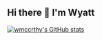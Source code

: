 ## Hi there 👋 I'm Wyatt

[![wmccrthy's GitHub stats](https://github-readme-stats-wmccrthy.vercel.app//api?username=wmccrthy)](https://github.com/anuraghazra/github-readme-stats)

<!--
**wmccrthy/wmccrthy** is a ✨ _special_ ✨ repository because its `README.md` (this file) appears on your GitHub profile.

Here are some ideas to get you started:

- 🔭 I’m currently working on ...
- 🌱 I’m currently learning ...
- 👯 I’m looking to collaborate on ...
- 🤔 I’m looking for help with ...
- 💬 Ask me about ...
- 📫 How to reach me: ...
- 😄 Pronouns: ...
- ⚡ Fun fact: ...
-->
